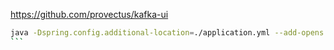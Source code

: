 
https://github.com/provectus/kafka-ui


````bash
java -Dspring.config.additional-location=./application.yml --add-opens java.rmi/javax.rmi.ssl=ALL-UNNAMED -jar ./kafka-ui-api-v0.7.1.jar
```